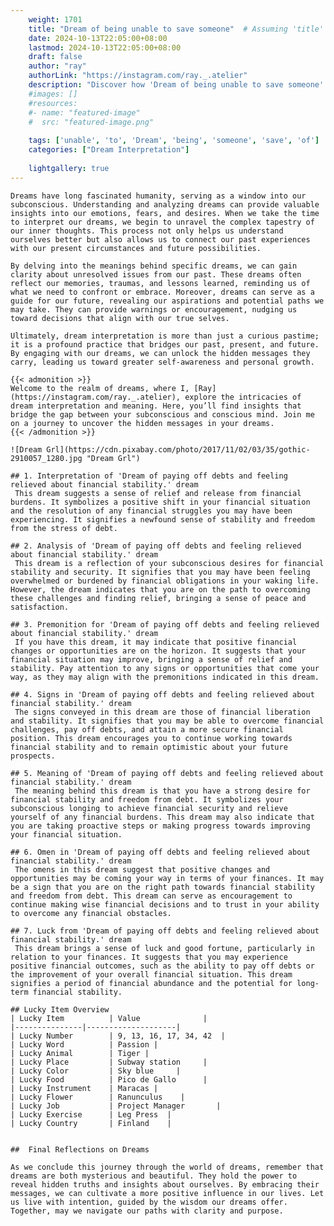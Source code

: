 ```yaml
---
    weight: 1701
    title: "Dream of being unable to save someone"  # Assuming 'title' column exists
    date: 2024-10-13T22:05:00+08:00
    lastmod: 2024-10-13T22:05:00+08:00
    draft: false
    author: "ray"
    authorLink: "https://instagram.com/ray._.atelier"
    description: "Discover how 'Dream of being unable to save someone' can interpret your future and uncover its significant meanings in your life."
    #images: []
    #resources:
    #- name: "featured-image"
    #  src: "featured-image.png"
    
    tags: ['unable', 'to', 'Dream', 'being', 'someone', 'save', 'of']
    categories: ["Dream Interpretation"]
    
    lightgallery: true
---
```

    
    Dreams have long fascinated humanity, serving as a window into our subconscious. Understanding and analyzing dreams can provide valuable insights into our emotions, fears, and desires. When we take the time to interpret our dreams, we begin to unravel the complex tapestry of our inner thoughts. This process not only helps us understand ourselves better but also allows us to connect our past experiences with our present circumstances and future possibilities.
    
    By delving into the meanings behind specific dreams, we can gain clarity about unresolved issues from our past. These dreams often reflect our memories, traumas, and lessons learned, reminding us of what we need to confront or embrace. Moreover, dreams can serve as a guide for our future, revealing our aspirations and potential paths we may take. They can provide warnings or encouragement, nudging us toward decisions that align with our true selves.
    
    Ultimately, dream interpretation is more than just a curious pastime; it is a profound practice that bridges our past, present, and future. By engaging with our dreams, we can unlock the hidden messages they carry, leading us toward greater self-awareness and personal growth.
    
    {{< admonition >}}
    Welcome to the realm of dreams, where I, [Ray](https://instagram.com/ray._.atelier), explore the intricacies of dream interpretation and meaning. Here, you’ll find insights that bridge the gap between your subconscious and conscious mind. Join me on a journey to uncover the hidden messages in your dreams.
    {{< /admonition >}}
    
    ![Dream Grl](https://cdn.pixabay.com/photo/2017/11/02/03/35/gothic-2910057_1280.jpg "Dream Grl")
    
    ## 1. Interpretation of 'Dream of paying off debts and feeling relieved about financial stability.' dream
     This dream suggests a sense of relief and release from financial burdens. It symbolizes a positive shift in your financial situation and the resolution of any financial struggles you may have been experiencing. It signifies a newfound sense of stability and freedom from the stress of debt.
    
    ## 2. Analysis of 'Dream of paying off debts and feeling relieved about financial stability.' dream
     This dream is a reflection of your subconscious desires for financial stability and security. It signifies that you may have been feeling overwhelmed or burdened by financial obligations in your waking life. However, the dream indicates that you are on the path to overcoming these challenges and finding relief, bringing a sense of peace and satisfaction.
    
    ## 3. Premonition for 'Dream of paying off debts and feeling relieved about financial stability.' dream
     If you have this dream, it may indicate that positive financial changes or opportunities are on the horizon. It suggests that your financial situation may improve, bringing a sense of relief and stability. Pay attention to any signs or opportunities that come your way, as they may align with the premonitions indicated in this dream.
    
    ## 4. Signs in 'Dream of paying off debts and feeling relieved about financial stability.' dream
     The signs conveyed in this dream are those of financial liberation and stability. It signifies that you may be able to overcome financial challenges, pay off debts, and attain a more secure financial position. This dream encourages you to continue working towards financial stability and to remain optimistic about your future prospects.
    
    ## 5. Meaning of 'Dream of paying off debts and feeling relieved about financial stability.' dream
     The meaning behind this dream is that you have a strong desire for financial stability and freedom from debt. It symbolizes your subconscious longing to achieve financial security and relieve yourself of any financial burdens. This dream may also indicate that you are taking proactive steps or making progress towards improving your financial situation.
    
    ## 6. Omen in 'Dream of paying off debts and feeling relieved about financial stability.' dream
     The omens in this dream suggest that positive changes and opportunities may be coming your way in terms of your finances. It may be a sign that you are on the right path towards financial stability and freedom from debt. This dream can serve as encouragement to continue making wise financial decisions and to trust in your ability to overcome any financial obstacles.
    
    ## 7. Luck from 'Dream of paying off debts and feeling relieved about financial stability.' dream
     This dream brings a sense of luck and good fortune, particularly in relation to your finances. It suggests that you may experience positive financial outcomes, such as the ability to pay off debts or the improvement of your overall financial situation. This dream signifies a period of financial abundance and the potential for long-term financial stability.
    
    ## Lucky Item Overview
    | Lucky Item          | Value              |
    |---------------|--------------------|
    | Lucky Number        | 9, 13, 16, 17, 34, 42  |
    | Lucky Word          | Passion |
    | Lucky Animal        | Tiger |
    | Lucky Place         | Subway station     |
    | Lucky Color         | Sky blue     |
    | Lucky Food          | Pico de Gallo      |
    | Lucky Instrument    | Maracas |
    | Lucky Flower        | Ranunculus    |
    | Lucky Job           | Project Manager       |
    | Lucky Exercise      | Leg Press  |
    | Lucky Country       | Finland    |
    
    
    ##  Final Reflections on Dreams
    
    As we conclude this journey through the world of dreams, remember that dreams are both mysterious and beautiful. They hold the power to reveal hidden truths and insights about ourselves. By embracing their messages, we can cultivate a more positive influence in our lives. Let us live with intention, guided by the wisdom our dreams offer. Together, may we navigate our paths with clarity and purpose.
    